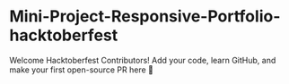 # Mini-Project-Responsive-Portfolio-hacktoberfest
 Welcome Hacktoberfest Contributors! Add your code, learn GitHub, and make your first open-source PR here 🚀
